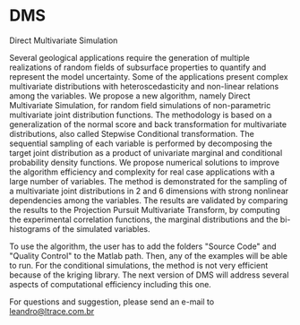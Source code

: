 # DMS
Direct Multivariate Simulation


Several geological applications require the generation of multiple realizations of random fields of subsurface properties to quantify and represent the model uncertainty. Some of the applications present complex multivariate distributions with  heteroscedasticity  and non-linear relations among the  variables. We propose a new algorithm, namely Direct Multivariate Simulation, for random field simulations of non-parametric multivariate joint distribution functions. The methodology is based on a generalization of the normal score and back transformation for multivariate distributions, also called Stepwise Conditional transformation. The sequential sampling of each variable is performed by decomposing the target joint distribution as a product of univariate marginal and conditional probability density functions. We  propose  numerical solutions to improve the algorithm efficiency and complexity for real case applications  with a large number of variables. The method is demonstrated for the sampling of a multivariate joint distributions in 2 and 6 dimensions with strong nonlinear dependencies among the variables. The results are validated by comparing the results to the Projection Pursuit Multivariate Transform, by computing the experimental correlation functions, the marginal distributions and the bi-histograms of the simulated variables. 

To use the algorithm, the user has to add the folders "Source Code" and "Quality Control" to the Matlab path. Then, any of the examples will be able to run. 
For the conditional simulations, the method is not very efficient because of the kriging library. The next version of DMS will address several aspects of computational efficiency including this one. 

For questions and suggestion, please send an e-mail to leandro@ltrace.com.br
